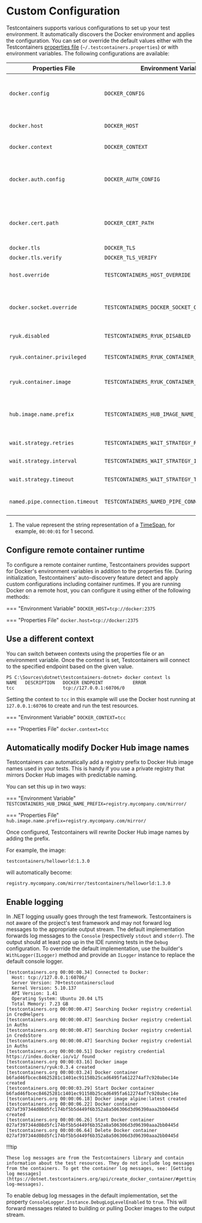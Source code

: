 # Custom Configuration

Testcontainers supports various configurations to set up your test environment. It automatically discovers the Docker environment and applies the configuration. You can set or override the default values either with the Testcontainers [properties file][properties-file-format] (`~/.testcontainers.properties`) or with environment variables. The following configurations are available:

| Properties File                 | Environment Variable                           | Description                                                                                                               | Default                      |
|---------------------------------|------------------------------------------------|---------------------------------------------------------------------------------------------------------------------------|------------------------------|
| `docker.config`                 | `DOCKER_CONFIG`                                | The directory path that contains the Docker configuration (`config.json`) file.                                           | `~/.docker/`                 |
| `docker.host`                   | `DOCKER_HOST`                                  | The Docker daemon socket to connect to.                                                                                   | -                            |
| `docker.context`                | `DOCKER_CONTEXT`                               | The Docker context to connect to.                                                                                         | -                            |
| `docker.auth.config`            | `DOCKER_AUTH_CONFIG`                           | The Docker configuration file content (GitLab: [Use statically-defined credentials][use-statically-defined-credentials]). | -                            |
| `docker.cert.path`              | `DOCKER_CERT_PATH`                             | The directory path that contains the client certificate (`{ca,cert,key}.pem`) files.                                      | `~/.docker/`                 |
| `docker.tls`                    | `DOCKER_TLS`                                   | Enables TLS.                                                                                                              | `false`                      |
| `docker.tls.verify`             | `DOCKER_TLS_VERIFY`                            | Enables TLS verify.                                                                                                       | `false`                      |
| `host.override`                 | `TESTCONTAINERS_HOST_OVERRIDE`                 | The host that exposes Docker's ports.                                                                                     | -                            |
| `docker.socket.override`        | `TESTCONTAINERS_DOCKER_SOCKET_OVERRIDE`        | The file path to the Docker daemon socket that is used by Ryuk (resource reaper).                                         | `/var/run/docker.sock`       |
| `ryuk.disabled`                 | `TESTCONTAINERS_RYUK_DISABLED`                 | Disables Ryuk (resource reaper).                                                                                          | `false`                      |
| `ryuk.container.privileged`     | `TESTCONTAINERS_RYUK_CONTAINER_PRIVILEGED`     | Runs Ryuk (resource reaper) in privileged mode.                                                                           | `true`                       |
| `ryuk.container.image`          | `TESTCONTAINERS_RYUK_CONTAINER_IMAGE`          | The Ryuk (resource reaper) Docker image.                                                                                  | `testcontainers/ryuk:0.12.0` |
| `hub.image.name.prefix`         | `TESTCONTAINERS_HUB_IMAGE_NAME_PREFIX`         | The name to use for substituting the Docker Hub registry part of the image name.                                          | -                            |
| `wait.strategy.retries`         | `TESTCONTAINERS_WAIT_STRATEGY_RETRIES`         | The wait strategy retry count.                                                                                            | `infinite`                   |
| `wait.strategy.interval`        | `TESTCONTAINERS_WAIT_STRATEGY_INTERVAL`        | The wait strategy interval<sup>1</sup>.                                                                                   | `00:00:01`                   |
| `wait.strategy.timeout`         | `TESTCONTAINERS_WAIT_STRATEGY_TIMEOUT`         | The wait strategy timeout<sup>1</sup>.                                                                                    | `01:00:00`                   |
| `named.pipe.connection.timeout` | `TESTCONTAINERS_NAMED_PIPE_CONNECTION_TIMEOUT` | The named pipe connection timeout<sup>1</sup>.                                                                            | `00:00:01`                   |

1) The value represent the string representation of a [TimeSpan](https://learn.microsoft.com/en-us/dotnet/api/system.timespan), for example, `00:00:01` for 1 second.

## Configure remote container runtime

To configure a remote container runtime, Testcontainers provides support for Docker's environment variables in addition to the properties file. During initialization, Testcontainers' auto-discovery feature detect and apply custom configurations including container runtimes. If you are running Docker on a remote host, you can configure it using either of the following methods:

=== "Environment Variable"
    ```
    DOCKER_HOST=tcp://docker:2375
    ```

=== "Properties File"
    ```
    docker.host=tcp://docker:2375
    ```

## Use a different context

You can switch between contexts using the properties file or an environment variable. Once the context is set, Testcontainers will connect to the specified endpoint based on the given value.

```title="List available contexts"
PS C:\Sources\dotnet\testcontainers-dotnet> docker context ls
NAME   DESCRIPTION   DOCKER ENDPOINT           ERROR
tcc                  tcp://127.0.0.1:60706/0
```

Setting the context to `tcc` in this example will use the Docker host running at `127.0.0.1:60706` to create and run the test resources.

=== "Environment Variable"
    ```
    DOCKER_CONTEXT=tcc
    ```

=== "Properties File"
    ```
    docker.context=tcc
    ```

## Automatically modify Docker Hub image names

Testcontainers can automatically add a registry prefix to Docker Hub image names used in your tests. This is handy if you use a private registry that mirrors Docker Hub images with predictable naming.

You can set this up in two ways:

=== "Environment Variable"
    ```
    TESTCONTAINERS_HUB_IMAGE_NAME_PREFIX=registry.mycompany.com/mirror/
    ```

=== "Properties File"
    ```
    hub.image.name.prefix=registry.mycompany.com/mirror/
    ```

Once configured, Testcontainers will rewrite Docker Hub image names by adding the prefix.

For example, the image:

```
testcontainers/helloworld:1.3.0
```

will automatically become:

```
registry.mycompany.com/mirror/testcontainers/helloworld:1.3.0
```

## Enable logging

In .NET logging usually goes through the test framework. Testcontainers is not aware of the project's test framework and may not forward log messages to the appropriate output stream. The default implementation forwards log messages to the `Console` (respectively `stdout` and `stderr`). The output should at least pop up in the IDE running tests in the `Debug` configuration. To override the default implementation, use the builder's `WithLogger(ILogger)` method and provide an `ILogger` instance to replace the default console logger.

    [testcontainers.org 00:00:00.34] Connected to Docker:
      Host: tcp://127.0.0.1:60706/
      Server Version: 70+testcontainerscloud
      Kernel Version: 5.10.137
      API Version: 1.41
      Operating System: Ubuntu 20.04 LTS
      Total Memory: 7.23 GB
    [testcontainers.org 00:00:00.47] Searching Docker registry credential in CredHelpers
    [testcontainers.org 00:00:00.47] Searching Docker registry credential in Auths
    [testcontainers.org 00:00:00.47] Searching Docker registry credential in CredsStore
    [testcontainers.org 00:00:00.47] Searching Docker registry credential in Auths
    [testcontainers.org 00:00:00.51] Docker registry credential https://index.docker.io/v1/ found
    [testcontainers.org 00:00:03.16] Docker image testcontainers/ryuk:0.3.4 created
    [testcontainers.org 00:00:03.24] Docker container b6fad46fbcec84625281c1401ec91158b25cad6495fa612274af7c920abec14e created
    [testcontainers.org 00:00:03.29] Start Docker container b6fad46fbcec84625281c1401ec91158b25cad6495fa612274af7c920abec14e
    [testcontainers.org 00:00:06.18] Docker image alpine:latest created
    [testcontainers.org 00:00:06.22] Docker container 027af397344d08d5fc174bf5b5d449f6b352a8a506306d3d96390aaa2bb0445d created
    [testcontainers.org 00:00:06.26] Start Docker container 027af397344d08d5fc174bf5b5d449f6b352a8a506306d3d96390aaa2bb0445d
    [testcontainers.org 00:00:06.64] Delete Docker container 027af397344d08d5fc174bf5b5d449f6b352a8a506306d3d96390aaa2bb0445d

!!!tip

    These log messages are from the Testcontainers library and contain information about the test resources. They do not include log messages from the containers. To get the container log messages, see: [Getting log messages](https://dotnet.testcontainers.org/api/create_docker_container/#getting-log-messages).

To enable debug log messages in the default implementation, set the property `ConsoleLogger.Instance.DebugLogLevelEnabled` to `true`. This will forward messages related to building or pulling Docker images to the output stream.

[properties-file-format]: https://en.wikipedia.org/wiki/.properties
[use-statically-defined-credentials]: https://docs.gitlab.com/ee/ci/docker/using_docker_images.html#use-statically-defined-credentials
